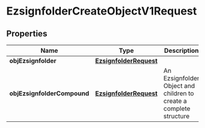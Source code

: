 

# EzsignfolderCreateObjectV1Request

## Properties

Name | Type | Description | Notes
------------ | ------------- | ------------- | -------------
**objEzsignfolder** | [**EzsignfolderRequest**](EzsignfolderRequest.md) |  |  [optional]
**objEzsignfolderCompound** | [**EzsignfolderRequest**](EzsignfolderRequest.md) | An Ezsignfolder Object and children to create a complete structure |  [optional]





